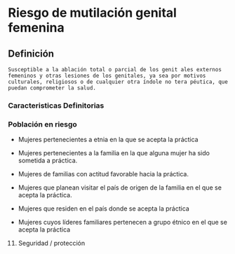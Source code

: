 # Riesgo de mutilación genital femenina
## Definición
	Susceptible a la ablación total o parcial de los genit ales externos femeninos y otras lesiones de los genitales, ya sea por motivos culturales, religiosos o de cualquier otra índole no tera péutica, que puedan comprometer la salud.

### Caracteristicas Definitorias


### Población en riesgo
- Mujeres pertenecientes a etnia en 
la que se acepta la práctica   
- Mujeres pertenecientes a la 
familia en la que alguna mujer 
ha sido sometida a práctica.   
- Mujeres de familias con actitud 
favorable hacia la práctica.   
 
- Mujeres que planean visitar el país 
de origen de la familia en el que 
se acepta la práctica.   
- Mujeres que residen en el país 
donde se acepta la práctica   
- Mujeres cuyos líderes familiares 
pertenecen a grupo étnico en 
el que se acepta la práctica   
11. Seguridad / protección

